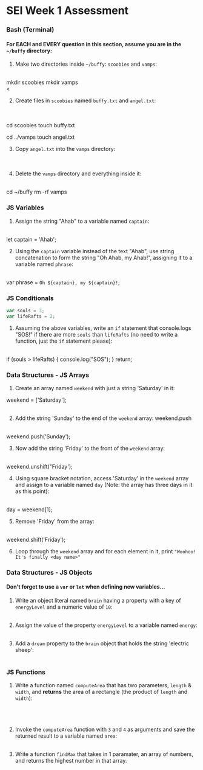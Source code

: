 # SEI Week 1 Assessment

### Bash (Terminal)

#### For EACH and EVERY question in this section, assume you are in the `~/buffy` directory:

1. Make two directories inside `~/buffy`: `scoobies` and `vamps`:

<br>mkdir scoobies
mkdir vamps<br><


2. Create files in `scoobies` named `buffy.txt` and `angel.txt`:
<br><br><br>

cd scoobies
touch buffy.txt

cd ../vamps
touch angel.txt

3. Copy `angel.txt` into the `vamps` directory:
<br><br><br>



4. Delete the `vamps` directory and everything inside it:
<br><br>

cd ~/buffy
rm -rf vamps

### JS Variables

1. Assign the string "Ahab" to a variable named `captain`:
<br><br>

let captain = 'Ahab';

2. Using the `captain` variable instead of the text "Ahab", use string concatenation to form the string "Oh Ahab, my Ahab!", assigning it to a variable named `phrase`:
<br><br>

var phrase = `Oh ${captain}, my ${captain}!`;


### JS Conditionals
```js
var souls = 3;
var lifeRafts = 2;
```

1. Assuming the above variables, write an `if` statement that console.logs "SOS!" if there are more `souls` than `lifeRafts` (no need to write a function, just the `if` statement please):
<br><br>

if (souls > lifeRafts) {
    console.log("SOS");
}
return;

    

### Data Structures - JS Arrays

1. Create an array named `weekend` with just a string 'Saturday' in it:

weekend = ['Saturday'];
<br><br>

2. Add the string 'Sunday' to the end of the `weekend` array:
weekend.push
<br><br>

weekend.push('Sunday');

3. Now add the string 'Friday' to the front of the `weekend` array:
<br><br>

weekend.unshift("Friday');

4. Using square bracket notation, access 'Saturday' in the `weekend` array and assign to a variable named `day` (Note: the array has three days in it as this point):
<br><br>

day = weekend[1];

5. Remove 'Friday' from the array:
<br><br>

weekend.shift('Friday');


6. Loop through the `weekend` array and for each element in it, print `"Woohoo! It's finally <day name>"`

### Data Structures - JS Objects

#### Don't forget to use a `var` or `let` when defining new variables...

1. Write an object literal named `brain` having a property with a key of `energyLevel` and a numeric value of `10`:
<br><br>

2. Assign the value of the property `energyLevel` to a variable named `energy`:
<br><br>

3. Add a `dream` property to the `brain` object that holds the string  'electric sheep':
<br><br>

### JS Functions

1. Write a function named `computeArea` that has two parameters, `length` & `width`, and **returns** the area of a rectangle (the product of `length` and `width`):
<br><br><br><br>

2. Invoke the `computeArea` function with `3` and `4` as arguments and save the returned result to a variable named `area`:<br><br>

3. Write a function `findMax` that takes in 1 paramater, an array of numbers, and returns the highest number in that array.
